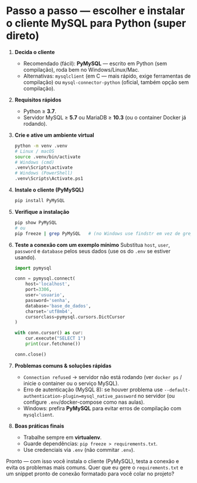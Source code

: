 # Passo a passo — escolher e instalar o cliente MySQL para Python (super direto)

1. **Decida o cliente**

   * Recomendado (fácil): **PyMySQL** — escrito em Python (sem compilação), roda bem no Windows/Linux/Mac.
   * Alternativas: `mysqlclient` (em C — mais rápido, exige ferramentas de compilação) ou `mysql-connector-python` (oficial, também opção sem compilação).

2. **Requisitos rápidos**

   * Python ≥ **3.7**.
   * Servidor MySQL ≥ **5.7** ou MariaDB ≥ **10.3** (ou o container Docker já rodando).

3. **Crie e ative um ambiente virtual**

   ```bash
   python -m venv .venv
   # Linux / macOS
   source .venv/bin/activate
   # Windows (cmd)
   .venv\Scripts\activate
   # Windows (PowerShell)
   .venv\Scripts\Activate.ps1
   ```

4. **Instale o cliente (PyMySQL)**

   ```bash
   pip install PyMySQL
   ```

5. **Verifique a instalação**

   ```bash
   pip show PyMySQL
   # ou
   pip freeze | grep PyMySQL   # (no Windows use findstr em vez de grep)
   ```

6. **Teste a conexão com um exemplo mínimo**
   Substitua `host`, `user`, `password` e `database` pelos seus dados (use os do `.env` se estiver usando).

   ```python
   import pymysql

   conn = pymysql.connect(
       host='localhost',
       port=3306,
       user='usuario',
       password='senha',
       database='base_de_dados',
       charset='utf8mb4',
       cursorclass=pymysql.cursors.DictCursor
   )

   with conn.cursor() as cur:
       cur.execute("SELECT 1")
       print(cur.fetchone())

   conn.close()
   ```

7. **Problemas comuns & soluções rápidas**

   * `Connection refused` → servidor não está rodando (ver `docker ps` / inicie o container ou o serviço MySQL).
   * Erro de autenticação (MySQL 8): se houver problema use `--default-authentication-plugin=mysql_native_password` no servidor (ou configure `.env`/docker-compose como nas aulas).
   * Windows: prefira **PyMySQL** para evitar erros de compilação com `mysqlclient`.

8. **Boas práticas finais**

   * Trabalhe sempre em **virtualenv**.
   * Guarde dependências: `pip freeze > requirements.txt`.
   * Use credenciais via `.env` (não commitar `.env`).

Pronto — com isso você instala o cliente (PyMySQL), testa a conexão e evita os problemas mais comuns. Quer que eu gere o `requirements.txt` e um snippet pronto de conexão formatado para você colar no projeto?
